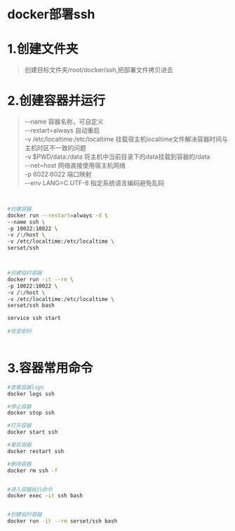# docker部署ssh
 
# 1.创建文件夹
> 创建目标文件夹/root/docker/ssh,把部署文件拷贝进去
 


# 2.创建容器并运行
> --name 容器名称，可自定义  
> --restart=always 自动重启  
> -v /etc/localtime:/etc/localtime 挂载宿主机localtime文件解决容器时间与主机时区不一致的问题  
> -v $PWD/data:/data 将主机中当前目录下的data挂载到容器的/data  
> --net=host 网络直接使用宿主机网络  
> -p 6022:6022 端口映射  
> --env LANG=C.UTF-8  指定系统语言编码避免乱码

``` bash

 
#创建容器
docker run --restart=always -d \
--name ssh \
-p 10022:10022 \
-v /:/host \
-v /etc/localtime:/etc/localtime \
serset/ssh



#创建临时容器
docker run -it --rm \
-p 10022:10022 \
-v /:/host \
-v /etc/localtime:/etc/localtime \
serset/ssh bash

service ssh start
 
#改变密码
 

```

# 3.容器常用命令

``` bash
#查看容器logs
docker logs ssh

#停止容器
docker stop ssh

#打开容器
docker start ssh

#重启容器
docker restart ssh

#删除容器
docker rm ssh -f


#进入容器执行命令
docker exec -it ssh bash


#创建临时容器
docker run -it --rm serset/ssh bash

```


 






